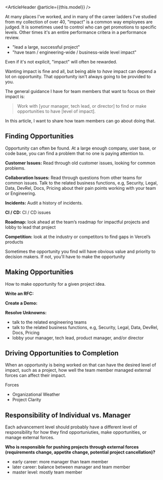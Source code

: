 <ArticleHeader @article={{this.model}} />

At many places I've worked, and in many of the career ladders I've studied from my collection of over 40, "impact" is a common way employees are judged. It is sometimes used to control who can get promotions to specific levels. Other times it's an entire performance critera in a performance review.

- "lead a large, successful project"
- "have team / engineering-wide / business-wide level impact"

Even if it's not explicit, "impact" will often be rewarded.

Wanting impact is fine and all, but being able to *have* impact can depend a lot on opportunity. That opportunity isn't always going to be provided to you.

The general guidance I have for team members that want to focus on their impact is:

> Work with [your manager, tech lead, or director] to find or make opportunities to have [level of impact].

In this article, I want to share how team members can go about doing that.


## Finding Opportunities

Opportunity can often be found. At a large enough company, user base, or code base, you can find a problem that no one is paying attention to.

**Customer Issues:** Read through old customer issues, looking for common problems.

**Collaboration Issues:** Read through questions from other teams for common issues. Talk to the related business functions, e.g, Security, Legal, Data, DevRel, Docs, Pricing about their pain points working with your team or Engineering.

**Incidents:** Audit a history of incidents.

**CI / CD:** CI / CD issues

**Roadmap:** look ahead at the team’s roadmap for impactful projects and lobby to lead that project

**Competition:** look at the industry or competitors to find gaps in Vercel’s products

Sometimes the opportunity you find will have obvious value and priority to decision makers. If not, you'll have to make the opportunity


## Making Opportunities

How to make opportunity for a given project idea.

**Write an RFC:**

**Create a Demo:**

**Resolve Unknowns:**

- talk to the related engineering teams
- talk to the related business functions, e.g, Security, Legal, Data, DevRel, Docs, Pricing
- lobby your manager, tech lead, product manager, and/or director



## Driving Opportunities to Completion

When an opportunity is being worked on that can have the desired level of impact, such as a project, how well the team member managed external forces can affect their impact.

Forces
- Organizational Weather
- Project Clarity


## Responsibility of Individual vs. Manager

Each advancement level should probably have a different level of responsibility for how they find opportuniuties, make opportunities, or manage external forces.

**Who is responsible for pushing projects through external forces (requirements change, appetite change, potential project cancellation)?**

- early career: more manager than team member
- later career: balance between manager and team member
- master level: mostly team member
